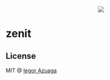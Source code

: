 <div align="center">
  <img src="http://i.imgur.com/lpqKA9y.png">
</div>

# zenit
## License
MIT @ [Iegor Azuaga](https://github.com/iiegor)
